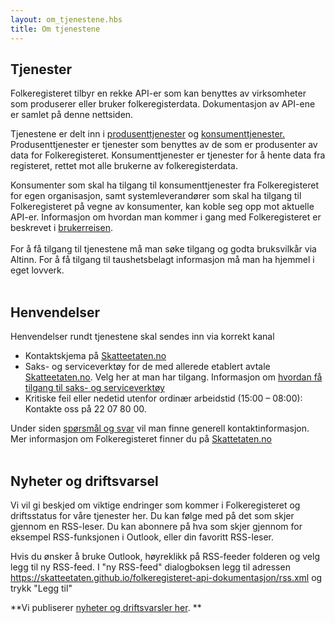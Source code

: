 ```yaml
---
layout: om_tjenestene.hbs
title: Om tjenestene
---
```



## Tjenester

Folkeregisteret tilbyr en rekke API-er som kan benyttes av virksomheter som produserer eller bruker folkeregisterdata. Dokumentasjon av API-ene er samlet på denne nettsiden.

Tjenestene er delt inn i [produsenttjenester](https://skatteetaten.github.io/folkeregisteret-api-dokumentasjon/produsenttjenester/) og [konsumenttjenester.](https://skatteetaten.github.io/folkeregisteret-api-dokumentasjon/konsumenttjenester/) Produsenttjenester er tjenester som benyttes av de som er produsenter av data for Folkeregisteret. Konsumenttjenester er tjenester for å hente data fra registeret, rettet mot alle brukerne av folkeregisterdata.

Konsumenter som skal ha tilgang til konsumenttjenester fra Folkeregisteret for egen organisasjon, samt systemleverandører som skal ha tilgang til Folkeregisteret på vegne av konsumenter, kan koble seg opp mot aktuelle API-er. Informasjon om hvordan man kommer i gang med Folkeregisteret er beskrevet i [brukerreisen](https://skatteetaten.github.io/folkeregisteret-api-dokumentasjon/brukerreisen/). <br/><br/>For å få tilgang til tjenestene må man søke tilgang og godta bruksvilkår via Altinn. For å få tilgang til taushetsbelagt informasjon må man ha hjemmel i eget lovverk. 
<br/><br/>

## Henvendelser
Henvendelser rundt tjenestene skal sendes inn via korrekt kanal
* Kontaktskjema på [Skatteetaten.no](https://www.skatteetaten.no/deling/folkeregisteret-sporsmal/)
* Saks- og serviceverktøy for de med allerede etablert avtale [Skatteetaten.no](https://www.skatteetaten.no/deling/kontakt/). Velg her at man har tilgang. Informasjon om [hvordan få tilgang til saks- og serviceverktøy](https://www.skatteetaten.no/deling/kontakt/brukeradministrasjon/)
* Kritiske feil eller nedetid utenfor ordinær arbeidstid (15:00 – 08:00): Kontakte oss på 22 07 80 00.

Under siden [spørsmål og svar](https://skatteetaten.github.io/folkeregisteret-api-dokumentasjon/sporsmal-og-svar/) vil man finne generell kontaktinformasjon. Mer informasjon om Folkeregisteret finner du på [Skattetaten.no](https://www.skatteetaten.no/deling/folkeregisteret/intro/)
<br/><br/>

## Nyheter og driftsvarsel

Vi vil gi beskjed om viktige endringer som kommer i Folkeregisteret og driftsstatus for våre tjenester her. Du kan følge med på det som skjer gjennom en RSS-leser. Du kan abonnere på hva som skjer gjennom for eksempel RSS-funksjonen i Outlook, eller din favoritt RSS-leser. 

Hvis du ønsker å bruke Outlook, høyreklikk på RSS-feeder folderen og velg legg til ny RSS-feed. I "ny RSS-feed" dialogboksen legg til adressen  https://skatteetaten.github.io/folkeregisteret-api-dokumentasjon/rss.xml og trykk "Legg til"

**Vi publiserer [nyheter og driftsvarsler her](../rss.xml). **



